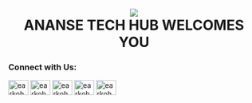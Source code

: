 <h1 align="center">
  <br>
  <img Src="https://upload.wikimedia.org/wikipedia/commons/thumb/5/53/Anansi_the_Spider_01.png/220px-Anansi_the_Spider_01.png">
  <br>
 ANANSE TECH HUB WELCOMES YOU
  <br>
</h1>

<h3 align="left">Connect with Us:</h3>
<p align="left">
    <a href="https://twitter.com/earkohaddo" target="blank"><img align="center"
            src="https://raw.githubusercontent.com/rahuldkjain/github-profile-readme-generator/master/src/images/icons/Social/twitter.svg"
            alt="earkohaddo" height="30" width="40" /></a>
    <a href="https://fb.com/earkohaddo" target="blank"><img align="center"
            src="https://raw.githubusercontent.com/rahuldkjain/github-profile-readme-generator/master/src/images/icons/Social/facebook.svg"
            alt="earkohaddo" height="30" width="40" /></a>
    <a href="https://www.codechef.com/users/earkohaddo" target="blank"><img align="center"
            src="https://cdn.jsdelivr.net/npm/simple-icons@3.1.0/icons/codechef.svg" alt="earkohaddo" height="30"
            width="40" /></a>
    <a href="https://www.hackerrank.com/earkohaddo" target="blank"><img align="center"
            src="https://raw.githubusercontent.com/rahuldkjain/github-profile-readme-generator/master/src/images/icons/Social/hackerrank.svg"
            alt="earkohaddo" height="30" width="40" /></a>
    <a href="https://www.leetcode.com/earkohaddo" target="blank"><img align="center"
            src="https://raw.githubusercontent.com/rahuldkjain/github-profile-readme-generator/master/src/images/icons/Social/leet-code.svg"
            alt="earkohaddo" height="30" width="40" /></a>
</p>
